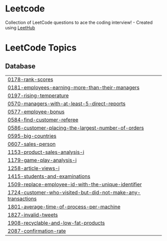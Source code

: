 # Leetcode
Collection of LeetCode questions to ace the coding interview! - Created using [LeetHub](https://github.com/QasimWani/LeetHub)

<!---LeetCode Topics Start-->
# LeetCode Topics
## Database
|  |
| ------- |
| [0178-rank-scores](https://github.com/prernadobriyal/Leetcode/tree/master/0178-rank-scores) |
| [0181-employees-earning-more-than-their-managers](https://github.com/prernadobriyal/Leetcode/tree/master/0181-employees-earning-more-than-their-managers) |
| [0197-rising-temperature](https://github.com/prernadobriyal/Leetcode/tree/master/0197-rising-temperature) |
| [0570-managers-with-at-least-5-direct-reports](https://github.com/prernadobriyal/Leetcode/tree/master/0570-managers-with-at-least-5-direct-reports) |
| [0577-employee-bonus](https://github.com/prernadobriyal/Leetcode/tree/master/0577-employee-bonus) |
| [0584-find-customer-referee](https://github.com/prernadobriyal/Leetcode/tree/master/0584-find-customer-referee) |
| [0586-customer-placing-the-largest-number-of-orders](https://github.com/prernadobriyal/Leetcode/tree/master/0586-customer-placing-the-largest-number-of-orders) |
| [0595-big-countries](https://github.com/prernadobriyal/Leetcode/tree/master/0595-big-countries) |
| [0607-sales-person](https://github.com/prernadobriyal/Leetcode/tree/master/0607-sales-person) |
| [1153-product-sales-analysis-i](https://github.com/prernadobriyal/Leetcode/tree/master/1153-product-sales-analysis-i) |
| [1179-game-play-analysis-i](https://github.com/prernadobriyal/Leetcode/tree/master/1179-game-play-analysis-i) |
| [1258-article-views-i](https://github.com/prernadobriyal/Leetcode/tree/master/1258-article-views-i) |
| [1415-students-and-examinations](https://github.com/prernadobriyal/Leetcode/tree/master/1415-students-and-examinations) |
| [1509-replace-employee-id-with-the-unique-identifier](https://github.com/prernadobriyal/Leetcode/tree/master/1509-replace-employee-id-with-the-unique-identifier) |
| [1724-customer-who-visited-but-did-not-make-any-transactions](https://github.com/prernadobriyal/Leetcode/tree/master/1724-customer-who-visited-but-did-not-make-any-transactions) |
| [1801-average-time-of-process-per-machine](https://github.com/prernadobriyal/Leetcode/tree/master/1801-average-time-of-process-per-machine) |
| [1827-invalid-tweets](https://github.com/prernadobriyal/Leetcode/tree/master/1827-invalid-tweets) |
| [1908-recyclable-and-low-fat-products](https://github.com/prernadobriyal/Leetcode/tree/master/1908-recyclable-and-low-fat-products) |
| [2087-confirmation-rate](https://github.com/prernadobriyal/Leetcode/tree/master/2087-confirmation-rate) |
<!---LeetCode Topics End-->